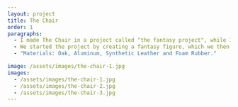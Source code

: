 ```yaml
---
layout: project
title: The Chair
order: 1
paragraphs:
  - I made The Chair in a project called "the fantasy project", while I was studying at architecture school in Lund.
  - We started the project by creating a fantasy figure, which we then created a house for, and then later a lamp and a chair. I wanted to create a chair in which I combined soft and hard forms. That was aesthetically appealing and yet comfortable to sit in.
  - "Materials: Oak, Aluminum, Synthetic Leather and Foam Rubber."

image: /assets/images/the-chair-1.jpg
images:
  - /assets/images/the-chair-1.jpg
  - /assets/images/the-chair-2.jpg
  - /assets/images/the-chair-3.jpg  
---
```

